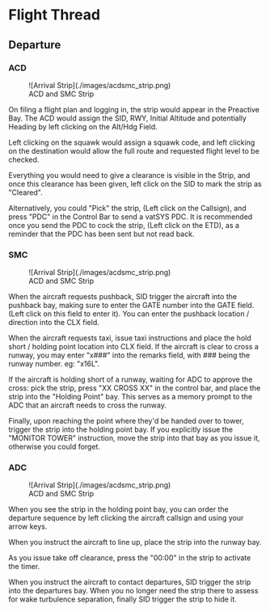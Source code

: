 # Flight Thread
## Departure
### ACD
<figure markdown="span">
  ![Arrival Strip](./images/acdsmc_strip.png)
  <figcaption>ACD and SMC Strip</figcaption>
</figure>
On filing a flight plan and logging in, the strip would appear in the Preactive Bay. The ACD would assign the SID, RWY, Initial Altitude and potentially Heading by left clicking on the Alt/Hdg Field.

Left clicking on the squawk would assign a squawk code, and left clicking on the destination would allow the full route and requested flight level to be checked.

Everything you would need to give a clearance is visible in the Strip, and once this clearance has been given, left click on the SID to mark the strip as "Cleared".

Alternatively, you could "Pick" the strip, (Left click on the Callsign), and press "PDC" in the Control Bar to send a vatSYS PDC. It is recommended once you send the PDC to cock the strip, (Left click on the ETD), as a reminder that the PDC has been sent but not read back.

### SMC
<figure markdown="span">
  ![Arrival Strip](./images/acdsmc_strip.png)
  <figcaption>ACD and SMC Strip</figcaption>
</figure>

When the aircraft requests pushback, SID trigger the aircraft into the pushback bay, making sure to enter the GATE number into the GATE field. (Left click on this field to enter it).
You can enter the pushback location / direction into the CLX field.

When the aircraft requests taxi, issue taxi instructions and place the hold short / holding point location into CLX field. If the aircraft is clear to cross a runway, you may enter "x###" into the remarks field, with ### being the runway number. eg: "x16L".

If the aircraft is holding short of a runway, waiting for ADC to approve the cross: pick the strip, press "XX CROSS XX" in the control bar, and place the strip into the "Holding Point" bay. This serves as a memory prompt to the ADC that an aircraft needs to cross the runway.

Finally, upon reaching the point where they'd be handed over to tower, trigger the strip into the holding point bay. If you explicitly issue the "MONITOR TOWER" instruction, move the strip into that bay as you issue it, otherwise you could forget. 

### ADC
<figure markdown="span">
  ![Arrival Strip](./images/acdsmc_strip.png)
  <figcaption>ACD and SMC Strip</figcaption>
</figure>

When you see the strip in the holding point bay, you can order the departure sequence by left clicking the aircraft callsign and using your arrow keys.

When you instruct the aircraft to line up, place the strip into the runway bay.

As you issue take off clearance, press the "00:00" in the strip to activate the timer. 

When you instruct the aircraft to contact departures, SID trigger the strip into the departures bay. When you no longer need the strip there to assess for wake turbulence separation, finally SID trigger the strip to hide it.